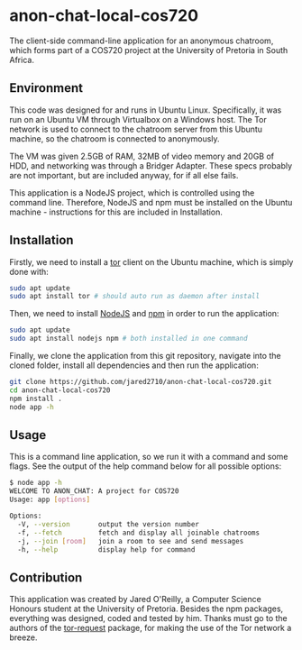 # anon-chat-local-cos720
The client-side command-line application for an anonymous chatroom, which forms part of a COS720 project at the University of Pretoria in South Africa.

## Environment
This code was designed for and runs in Ubuntu Linux. Specifically, it was run on an Ubuntu VM through Virtualbox on a Windows host. The Tor network is used to connect to the chatroom server from this Ubuntu machine, so the chatroom is connected to anonymously.

The VM was given 2.5GB of RAM, 32MB of video memory and 20GB of HDD, and networking was through a Bridger Adapter. These specs probably are not important, but are included anyway, for if all else fails.

This application is a NodeJS project, which is controlled using the command line. Therefore, NodeJS and npm must be installed on the Ubuntu machine - instructions for this are included in Installation.

## Installation

Firstly, we need to install a [tor](https://2019.www.torproject.org/docs/debian.html.en) client on the Ubuntu machine, which is simply done with:

```bash
sudo apt update
sudo apt install tor # should auto run as daemon after install 
```

Then, we need to install [NodeJS](https://nodejs.org/) and [npm](https://www.npmjs.com/) in order to run the application:

```bash
sudo apt update
sudo apt install nodejs npm # both installed in one command
```

Finally, we clone the application from this git repository, navigate into the cloned folder, install all dependencies and then run the application:

```bash
git clone https://github.com/jared2710/anon-chat-local-cos720.git
cd anon-chat-local-cos720
npm install .
node app -h
```

## Usage
This is a command line application, so we run it with a command and some flags. See the output of the help command below for all possible options:

```bash
$ node app -h
WELCOME TO ANON_CHAT: A project for COS720
Usage: app [options]

Options:
  -V, --version       output the version number
  -f, --fetch         fetch and display all joinable chatrooms
  -j, --join [room]   join a room to see and send messages
  -h, --help          display help for command
```

## Contribution
This application was created by Jared O'Reilly, a Computer Science Honours student at the University of Pretoria. Besides the npm packages, everything was designed, coded and tested by him. Thanks must go to the authors of the [tor-request](https://www.npmjs.com/package/tor-request) package, for making the use of the Tor network a breeze.
